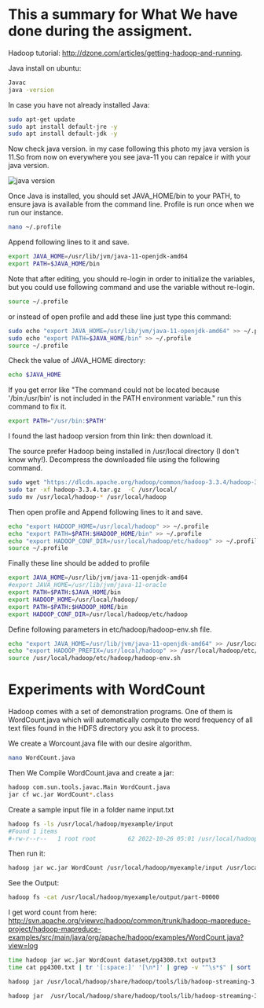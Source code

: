 # This a summary for What We have done during the assigment.

Hadoop tutorial: http://dzone.com/articles/getting-hadoop-and-running.

Java install on ubuntu:


```bash
Javac
java -version
```
In case you have not already installed Java:

```bash
sudo apt-get update
sudo apt install default-jre -y
sudo apt install default-jdk -y
```
Now check java version. in my case following this photo my java version is 11.So from now on everywhere you see java-11 you can repalce ir with your java version.

![java version](https://user-images.githubusercontent.com/80580733/197911176-e3d57be0-6cc8-4878-a1f5-cffe99f8d5e5.png)


Once Java is installed, you should set JAVA_HOME/bin to your PATH, to ensure java is available from the command line. Profile is run once when we run our instance.
```bash
nano ~/.profile  
```
Append following lines to it and save.

```bash
export JAVA_HOME=/usr/lib/jvm/java-11-openjdk-amd64
export PATH=$JAVA_HOME/bin 
```


Note that after editing, you should re-login in order to initialize the variables, but you could use following command and use the variable without re-login.

```bash
source ~/.profile 
```

or instead of open profile and add these line just type this command: 

```bash
sudo echo "export JAVA_HOME=/usr/lib/jvm/java-11-openjdk-amd64" >> ~/.profile
sudo echo "export PATH=$JAVA_HOME/bin" >> ~/.profile
source ~/.profile
```

Check the value of JAVA_HOME directory:

```bash
echo $JAVA_HOME
```

If you get error like "The command could not be located because '/bin:/usr/bin' is not included in the PATH environment variable." run this command to fix it.

```bash
export PATH="/usr/bin:$PATH"
```


I found the last hadoop version from thin link:  then download it.

The source prefer Hadoop being installed in /usr/local directory (I don't know why!). Decompress the downloaded file using the following command.

```bash
sudo wget "https://dlcdn.apache.org/hadoop/common/hadoop-3.3.4/hadoop-3.3.4.tar.gz"
sudo tar -xf hadoop-3.3.4.tar.gz  -C /usr/local/
sudo mv /usr/local/hadoop-* /usr/local/hadoop
```
Then open profile and Append following lines to it and save.

```bash
echo "export HADOOP_HOME=/usr/local/hadoop" >> ~/.profile
echo "export PATH=$PATH:$HADOOP_HOME/bin" >> ~/.profile
echo "export HADOOP_CONF_DIR=/usr/local/hadoop/etc/hadoop" >> ~/.profile
source ~/.profile
```

Finally these line should be added to profile
```bash
export JAVA_HOME=/usr/lib/jvm/java-11-openjdk-amd64
#export JAVA_HOME=/usr/lib/jvm/java-11-oracle
export PATH=$PATH:$JAVA_HOME/bin 
export HADOOP_HOME=/usr/local/hadoop/
export PATH=$PATH:$HADOOP_HOME/bin
export HADOOP_CONF_DIR=/usr/local/hadoop/etc/hadoop
```

Define following parameters in etc/hadoop/hadoop-env.sh file.

```bash
echo "export JAVA_HOME=/usr/lib/jvm/java-11-openjdk-amd64" >> /usr/local/hadoop/etc/hadoop/hadoop-env.sh
echo "export HADOOP_PREFIX=/usr/local/hadoop" >> /usr/local/hadoop/etc/hadoop/hadoop-env.sh
source /usr/local/hadoop/etc/hadoop/hadoop-env.sh
```

 <!--- 
I get the word count from here: https://www.dropbox.com/s/yp9i7nwmgzr3nkx/WordCount.java?dl=0

```bash
mkdir example && cd example
touch WordCount.java
mkdir input_data && cd input_data
touch input.txt
```

# Install SSH

```bash
apt-get install ssh -y

```

```bash
cd /usr/local/hadoop/etc/hadoop
sudo nano nano core-site.xml

<configuration>
  <property>
      <name>fs.defaultFS</name>
      <value>hdfs://ec2-44-200-190-242.compute-1.amazonaws.com:9000</value>
    </property>
</configuration>

```

```bash
hadoop jar $HADOOP_HOME/share/hadoop/mapreduce/hadoop-mapreduce-examples-3.3.4.jar grep input output 'dfs[a-z.]+'

hadoop jar /home/cloudera/WordCount.jar WordCount /inputnew/inputfile.txt /outputnew

```
# Hadoop HDFS
---> 


# Experiments with WordCount

Hadoop comes with a set of demonstration programs. One of them is WordCount.java which will
automatically compute the word frequency of all text files found in the HDFS directory you ask it to process.

We create a Worcount.java file with our desire algorithm. 

```bash
nano WordCount.java
```
Then We Compile WordCount.java and create a jar:

```bash
hadoop com.sun.tools.javac.Main WordCount.java
jar cf wc.jar WordCount*.class
```
Create a sample input file in a folder name input.txt

```bash
hadoop fs -ls /usr/local/hadoop/myexample/input
#Found 1 items
#-rw-r--r--   1 root root         62 2022-10-26 05:01 /usr/local/hadoop/myexample/input/input.txt
```
Then run it: 

```bash
hadoop jar wc.jar WordCount /usr/local/hadoop/myexample/input /usr/local/hadoop/myexample/output
```
See the Output: 

```bash
hadoop fs -cat /usr/local/hadoop/myexample/output/part-00000 
```


I get word count from here: http://svn.apache.org/viewvc/hadoop/common/trunk/hadoop-mapreduce-project/hadoop-mapreduce-examples/src/main/java/org/apache/hadoop/examples/WordCount.java?view=log


```bash
time hadoop jar wc.jar WordCount dataset/pg4300.txt output3
time cat pg4300.txt | tr '[:space:]' '[\n*]' | grep -v "^\s*$" | sort | uniq -c 
```

```bash
hadoop jar /usr/local/hadoop/share/hadoop/tools/lib/hadoop-streaming-3.3.4.jar -input pg4300.txt -output myoutput -mapper mapper.py -reducer reducer.py

hadoop jar  /usr/local/hadoop/share/hadoop/tools/lib/hadoop-streaming-3.3.4.jar  -file mapper.py -mapper mapper.py -file reducer.py -reducer reducer.py -input soc-LiveJournal1Adj.txt -output output

```



